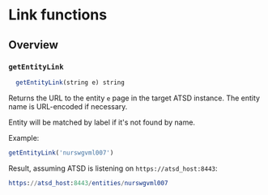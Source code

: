 # Link functions

## Overview

### `getEntityLink`

```javascript
  getEntityLink(string e) string
```

Returns the URL to the entity `e` page in the target ATSD instance. The entity name is URL-encoded if necessary.

Entity will be matched by label if it's not found by name.

Example:

```javascript
getEntityLink('nurswgvml007')
```

Result, assuming ATSD is listening on `https://atsd_host:8443`:

```elm
https://atsd_host:8443/entities/nurswgvml007
```
